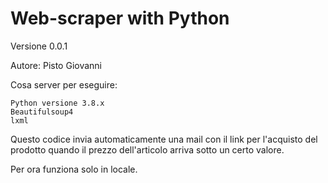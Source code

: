 # Web-scraper with Python

Versione 0.0.1

Autore: Pisto Giovanni

Cosa server per eseguire:

    Python versione 3.8.x        
    Beautifulsoup4      
    lxml

Questo codice invia automaticamente una mail con il link per l'acquisto del prodotto quando il prezzo dell'articolo arriva sotto un certo valore.

Per ora funziona solo in locale.
